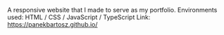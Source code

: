 A responsive website that I made to serve as my portfolio.
Environments used: HTML / CSS / JavaScript / TypeScript
Link: https://panekbartosz.github.io/
